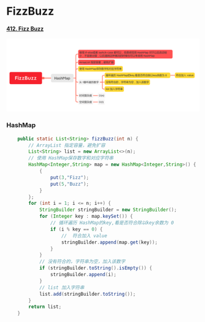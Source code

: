 FizzBuzz
=======

#### [412. Fizz Buzz](https://leetcode-cn.com/problems/fizz-buzz/)

![image_fizzBuzz](../images/lc-junior/number/image_fizzBuzz.png)

### HashMap
```java
    public static List<String> fizzBuzz(int n) {
        // ArrayList 指定容量，避免扩容
        List<String> list = new ArrayList<>(n);
        // 使用 HashMap保存数字和对应字符串
        HashMap<Integer,String> map = new HashMap<Integer,String>() {
            {
                put(3,"Fizz");
                put(5,"Buzz");
            }
        };
        for (int i = 1; i <= n; i++) {
            StringBuilder stringBuilder = new StringBuilder();
            for (Integer key : map.keySet()) {
                // 循环遍历 HashMap的key,看是否符合除以key余数为 0
                if (i % key == 0) {
                    //  符合加入 value
                    stringBuilder.append(map.get(key));
                }
            }
            // 没有符合的，字符串为空，加入该数字
            if (stringBuilder.toString().isEmpty()) {
                stringBuilder.append(i);
            }
            // list 加入字符串
            list.add(stringBuilder.toString());
        }
        return list;
    }
```